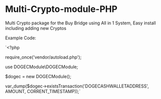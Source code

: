 # Multi-Crypto-module-PHP
Multi Crypto package for the Buy Bridge using All in 1 System, Easy install including adding new Cryptos

Example Code:

`<?php

require_once('vendor/autoload.php');

use DOGECModule\DOGECModule;

$dogec = new DOGECModule();

var_dump($dogec->existsTransaction('DOGECASHWALLETADDRESS', AMOUNT, CORRENT_TIMESTAMP));`
